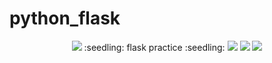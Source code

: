 # python_flask
<div align="center">	
<img src="https://capsule-render.vercel.app/api?type=waving&color=auto&height=200&section=header&text=youngje_github&fontSize=90" />
:seedling: flask practice :seedling:
	<img src="https://img.shields.io/badge/python-007396?style=flat&logo=python&logoColor=white" />
	<img src="https://img.shields.io/badge/flask-1572B6?style=flat&logo=flask&logoColor=white" />
	<img src="https://img.shields.io/badge/AWS-232F3E?style=flat&logo=Amazon AWS&logoColor=white" />
</div>
